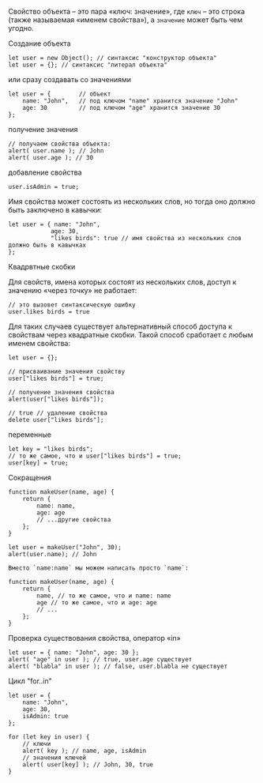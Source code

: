 Свойство объекта – это пара «ключ: значение», где `ключ` – это строка (также называемая «именем свойства»), а `значение` может быть чем угодно.

Создание объекта 
```
let user = new Object(); // синтаксис "конструктор объекта" 
let user = {}; // синтаксис "литерал объекта"
```

или сразу создавать со значениями
```
let user = {        // объект 
	name: "John",   // под ключом "name" хранится значение "John" 
	age: 30         // под ключом "age" хранится значение 30 
};
```

получение значения
```
// получаем свойства объекта: 
alert( user.name ); // John 
alert( user.age ); // 30
```

добавление свойства
```
user.isAdmin = true;
```

Имя свойства может состоять из нескольких слов, но тогда оно должно быть заключено в кавычки:
```
let user = { name: "John", 
			age: 30, 
			"likes birds": true // имя свойства из нескольких слов должно быть в кавычках 
};
```

Квадрвтные скобки

Для свойств, имена которых состоят из нескольких слов, доступ к значению «через точку» не работает:

```
// это вызовет синтаксическую ошибку 
user.likes birds = true
```

Для таких случаев существует альтернативный способ доступа к свойствам через квадратные скобки. Такой способ сработает с любым именем свойства:

```
let user = {}; 

// присваивание значения свойству 
user["likes birds"] = true; 

// получение значения свойства 
alert(user["likes birds"]); 

// true // удаление свойства 
delete user["likes birds"];
```

переменные 
```
let key = "likes birds"; 
// то же самое, что и user["likes birds"] = true; 
user[key] = true;
```

Сокращения
```
function makeUser(name, age) { 
	return { 
		name: name, 
		age: age 
		// ...другие свойства 
	}; 
} 

let user = makeUser("John", 30); 
alert(user.name); // John

Вместо `name:name` мы можем написать просто `name`:

function makeUser(name, age) {
	return { 
		name, // то же самое, что и name: name 
		age // то же самое, что и age: age 
		// ... 
	};
}
```


Проверка существования свойства, оператор «in»

```
let user = { name: "John", age: 30 }; 
alert( "age" in user ); // true, user.age существует 
alert( "blabla" in user ); // false, user.blabla не существует
```

Цикл "for..in"

```
let user = { 
	name: "John", 
	age: 30, 
	isAdmin: true 
}; 

for (let key in user) { 
	// ключи 
	alert( key ); // name, age, isAdmin 
	// значения ключей 
	alert( user[key] ); // John, 30, true 
}
```